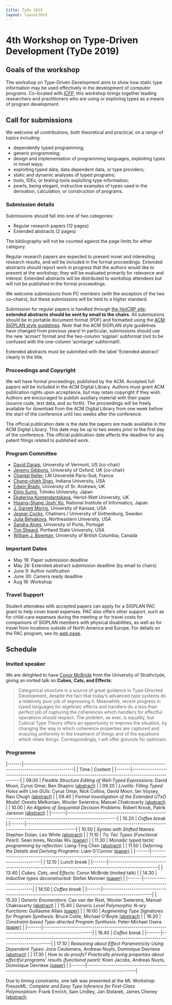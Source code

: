 ```yaml
---
title: TyDe 2019
layout: layout2019
---
```


# 4th Workshop on Type-Driven Development (TyDe 2019)

## Goals of the workshop

The workshop on Type-Driven Development aims to show how static type information may be used effectively in the development of computer programs. Co-located with [ICFP](http://icfp19.sigplan.org/), this workshop brings together leading researchers and practitioners who are using or exploring types as a means of program development.

## Call for submissions

We welcome all contributions, both theoretical and practical, on a
range of topics including:

-   dependently typed programming;
-   generic programming;
-   design and implementation of programming languages, exploiting types in novel ways;
-   exploiting typed data, data dependent data, or type providers;
-   static and dynamic analyses of typed programs;
-   tools, IDEs, or testing tools exploiting type information;
-   pearls, being elegant, instructive examples of types used in the derivation, calculation, or construction of programs.

### Submission details

Submissions should fall into one of two categories:

-   Regular research papers (12 pages)
-   Extended abstracts (2 pages)

The bibliography will not be counted against the page limits for
either category.

Regular research papers are expected to present novel and interesting
research results, and will be included in the formal
proceedings. Extended abstracts should report work in progress that
the authors would like to present at the workshop; they will be evaluated primarily for relevance and interest. Extended abstracts
will be distributed to workshop attendees but will not be published in
the formal proceedings.

We welcome submissions from PC members (with the exception of the two
co-chairs), but these submissions will be held to a higher standard.

Submission for regular papers is handled through [the HotCRP site](https://tyde19.hotcrp.com);
**extended abstracts should be sent by email to the chairs**.
All submissions should be in portable document format (PDF) and
formatted using the [ACM SIGPLAN style guidelines](http://www.sigplan.org/Resources/Author/).
*Note* that the ACM SIGPLAN style guidelines have changed from
previous years! In particular, submissions should use the new
‘acmart’ format and the two-column ‘sigplan’ subformat (not to be
confused with the one-column ‘acmlarge’ subformat!).

Extended abstracts must be submitted with the label 'Extended
abstract' clearly in the title.

### Proceedings and Copyright

We will have formal proceedings, published by the ACM. Accepted full
papers will be included in the ACM Digital Library. Authors must grant
ACM publication rights upon acceptance, but may retain copyright if they
wish. Authors are encouraged to publish auxiliary material with their
paper (source code, test data, and so forth). The proceedings will be
freely available for download from the ACM Digital Library from one week
before the start of the conference until two weeks after the conference.

The official publication date is the date the papers are made
available in the ACM Digital Library. This date may be up to two weeks
prior to the first day of the conference. The official publication
date affects the deadline for any patent filings related to published
work.

### Program Committee

-   [David Darais](http://david.darais.com/), University of Vermont, US (co-chair)
-   [Jeremy Gibbons](http://www.cs.ox.ac.uk/jeremy.gibbons/), University of Oxford, UK (co-chair)
-   [Chantal Keller](https://www.lri.fr/~keller/index-en.html), LRI Université Paris-Sud, France
-   [Chung-chieh Shan](http://homes.soic.indiana.edu/ccshan/), Indiana University, USA
-   [Edwin Brady](https://eb.host.cs.st-andrews.ac.uk/), University of St. Andrews, UK
-   [Eijiro Sumii](http://www.kb.ecei.tohoku.ac.jp/~sumii/), Tohoku University, Japan
-   [Ekaterina Komendantskaya](http://www.macs.hw.ac.uk/~ek19/), Heriot-Watt University, UK
-   [Hsiang-Shang ‘Josh’ Ko](https://josh-hs-ko.github.io/), National Institute of Informatics, Japan
-   [J. Garrett Morris](http://jgbm.github.io/), University of Kansas, USA
-   [Jesper Cockx](https://jesper.sikanda.be/), Chalmers / University of Gothenburg, Sweden
-   [Julia Belyakova](https://julbinb.github.io/), Northeastern University, USA
-   [Sandra Alves](http://www.dcc.fc.up.pt/~sandra), University of Porto, Portugal
-   [Tim Sheard](http://web.cecs.pdx.edu/~sheard/), Portland State University, USA
-   [William J. Bowman](https://www.williamjbowman.com/), University of British Columbia, Canada

### Important Dates

- May 19: Paper submission deadline
- May 26: Extended abstract submission deadline (by email to chairs)
- June 9: Author notification
- June 30: Camera ready deadline
- Aug 18: Workshop

### Travel Support

Student attendees with accepted papers can apply for a SIGPLAN PAC grant
to help cover travel expenses. PAC also offers other support, such as
for child-care expenses during the meeting or for travel costs for
companions of SIGPLAN members with physical disabilities, as well as for
travel from locations outside of North America and Europe. For details
on the PAC program, see its [web page](http://www.sigplan.org/PAC/).


## Schedule

### Invited speaker

We are delighted to have [Conor McBride](https://personal.cis.strath.ac.uk/conor.mcbride/) from the University of Strathclyde, giving an invited talk on **Cubes, Cats, and Effects**:

> Categorical structure is a source of great guidance in Type-Directed Development, despite the fact that today’s advanced type systems do a relatively poor job of expressing it. Meanwhile, recent progress in typed languages for algebraic effects and handlers do a less than perfect job of capturing the coherences which handlers for effectful operations should respect. The problem, as ever, is equality, but Cubical Type Theory offers an opportunity to improve the situation, by changing the way in which coherence properties are captured and ensuring uniformity in the treatment of things and of the equations which relate things. Correspondingly, I will offer grounds for optimism.


### Programme

|-------|------------------------------------------------------------------------------------------------------|
| Time  | Content                                                                                              |
|-------|------------------------------------------------------------------------------------------------------|
| 09.00 | *Flexible Structure Editing of Well-Typed Expressions*: David Moon, Cyrus Omar, Ben Shapiro [(abstract)](http://tydeworkshop.org/2019-abstracts/paper21.pdf) |
| 09.20 | *Livelits: Filling Typed Holes with Live GUIs*: Cyrus Omar, Nick Collins, David Moon, Ian Voysey, Ravi Chugh [(abstract)](http://tydeworkshop.org/2019-abstracts/paper17.pdf) |
| 09.40 | *Formal Investigation of the Extended UTxO Model*: Orestis Melkonian, Wouter Swierstra, Manuel Chakravarty [(abstract)](http://tydeworkshop.org/2019-abstracts/paper14.pdf) |
| 10.00 | *An Algebra of Sequential Decision Problems*: Robert Krook, Patrik Jansson [(abstract)](http://tydeworkshop.org/2019-abstracts/paper18.pdf) |
|-------|------------------------------------------------------------------------------------------------------|
| 10.20 | *Coffee break*                                                                                       |
|-------|------------------------------------------------------------------------------------------------------|
| 10.50 | *Syntax with Shifted Names*: Stephen Dolan, Leo White [(abstract)](http://tydeworkshop.org/2019-abstracts/paper16.pdf) |
| 11.10 | *Tic Tac Types (Functional Pearl)*: Sean Innes, Nicolas Wu [(paper)](https://doi.org/10.1145/3331554.3342606) |
| 11.30 | *Monadic typed tactic programming by reflection*: Liang-Ting Chen [(abstract)](http://tydeworkshop.org/2019-abstracts/paper20.pdf) |
| 11.50 | *Deferring the Details and Deriving Programs*: Liam O'Connor [(paper)](https://doi.org/10.1145/3331554.3342605) |
|-------|------------------------------------------------------------------------------------------------------|
| 12.10 | *Lunch break*                                                                                        |
|-------|------------------------------------------------------------------------------------------------------|
| 13:40 | *Cubes, Cats, and Effects*: Conor McBride (invited talk) |
| 14.30 | *Inductive types deconstructed*: Stefan Monnier [(paper)](https://doi.org/10.1145/3331554.3342607) |
|-------|------------------------------------------------------------------------------------------------------|
| 14:50 | *Coffee break*                                                                                       |
|-------|------------------------------------------------------------------------------------------------------|
| 15.20 | *Generic Enumerators*: Cas van der Rest, Wouter Swierstra, Manuel Chakravarty [(abstract)](http://tydeworkshop.org/2019-abstracts/paper13.pdf) |
| 15.40 | *Generic Level Polymorphic N-ary Functions*: Guillaume Allais [(paper)](https://doi.org/10.1145/3331554.3342604) |
| 16:00 | *Augmenting Type Signatures for Program Synthesis*: Bruce Collie, Michael O'Boyle [(abstract)](http://tydeworkshop.org/2019-abstracts/paper12.pdf) |
| 16:20 | *Constraint-based Type-directed Program Synthesis*: Peter-Michael Osera [(paper)](https://doi.org/10.1145/3331554.3342608) |
|-------|------------------------------------------------------------------------------------------------------|
| 16.40 | *Coffee break*                                                                                       |
|-------|------------------------------------------------------------------------------------------------------|
| 17:10 | *Reasoning about Effect Parametricity Using Dependent Types*: Joris Ceulemans, Andreas Nuyts, Dominique Devriese [(abstract)](http://tydeworkshop.org/2019-abstracts/paper11.pdf) |
| 17.30 | *How to do proofs? Practically proving properties about effectful programs' results (functional pearl)*: Koen Jacobs, Andreas Nuyts, Dominique Devriese [(paper)](https://doi.org/10.1145/3331554.3342603) |
|-------|------------------------------------------------------------------------------------------------------|

Due to timing constraints, one talk was presented at the ML Workshop: *FreezeML: Complete and Easy Type Inference for First-Class Polymorphism*: Frank Emrich, Sam Lindley, Jan Stolarek, James Cheney [(abstract)](http://tydeworkshop.org/2019-abstracts/paper19.pdf).
